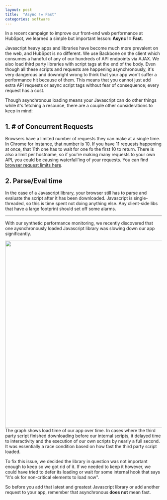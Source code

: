 ```yaml
---
layout: post
title:  "Async != Fast"
categories: software
---
```


In a recent campaign to improve our front-end web performance at HubSpot, we learned a simple but important lesson: __Async != Fast__.

Javascript heavy apps and libraries have become much more prevalent on the web, and HubSpot is no different. We use Backbone on the client which consumes a handful of any of our hundreds of API endpoints via AJAX. We also load third party libraries with script tags at the end of the body. Even though all these scripts and requests are happening asynchronously, it's very dangerous and downright wrong to think that your app won't suffer a performance hit because of them. This means that you cannot just add extra API requests or async script tags without fear of consequence; every request has a cost.

Though asynchronous loading means your Javascript can do other things while it's fetching a resource, there are a couple other considerations to keep in mind:

## 1. # of Concurrent Requests

Browsers have a limited number of requests they can make at a single time. In Chrome for instance, that number is 10. If you have 11 requests happening at once, that 11th one has to wait for one fo the first 10 to return. There is also a limit per hostname, so if you're making many requests to your own API, you could be causing waterfall'ing of your requests. You can find [browser request limits here](http://www.browserscope.org/?category=network).

## 2. Parse/Eval time

In the case of a Javascript library, your browser still has to parse and evaluate the script after it has been downloaded. Javascript is single-threaded, so this is time spent not doing anything else. Any client-side libs that have a large footprint should set off some alarms.

-----

With our synthetic performance monitoring, we recently discovered that one aysnchronously loaded Javascript library was slowing down our app significantly.

<a href="http://cdn2.hubspot.net/hub/319577/file-2202498747-jpg/load_time_3rd_party.jpg"><img src='http://cdn2.hubspot.net/hub/319577/file-2202498747-jpg/load_time_3rd_party.jpg' style='margin-top:10px;display:block;margin:auto;width:600px;'/></a> The graph shows load time of our app over time. In cases where the third party script finished downloading before our internal scripts, it delayed time to interactivity and the execution of our own scripts by nearly a full second. It was essentially a race condition based on how fast the third party script loaded.

To fix this issue, we decided the library in question was not important enough to keep so we got rid of it. If we needed to keep it however, we could have tried to defer its loading or wait for some internal hook that says "it's ok for non-critical elements to load now".

So before you add that latest and greatest Javascript library or add another request to your app, remember that asynchronous __does not__ mean fast.
